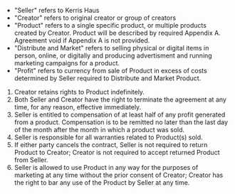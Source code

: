 - "Seller" refers to Kerris Haus
- "Creator" refers to original creator or group of creators
- "Product" refers to a single specific product, or multiple products created by Creator. Product will be described by required Appendix A. Agreement void if Appendix A is not provided.
- "Distribute and Market" refers to selling physical or digital items in person, online, or digitally and producing advertisment and running marketing campaigns for a product.
- "Profit" refers to currency from sale of Product in excess of costs determined by Seller required to Distribute and Market Product.

1. Creator retains rights to Product indefinitely.
2. Both Seller and Creator have the right to terminate the agreement at any time, for any reason, effective immediately.
3. Seller is entitled to compensation of at least half of any profit generated from a product. Compensation is to be remitted no later than the last day of the month after the month in which a product was sold.
4. Seller is responsible for all warranties related to Product(s) sold.
5. If either party cancels the contract, Seller is not required to return Product to Creator; Creator is not required to accept returned Product from Seller.
6. Seller is allowed to use Product in any way for the purposes of marketing at any time without the prior consent of Creator; Creator has the right to bar any use of the Product by Seller at any time.

